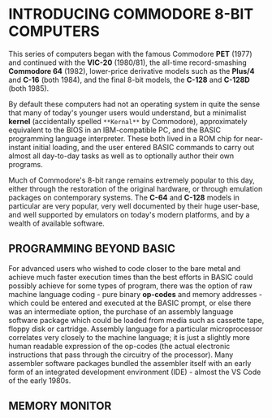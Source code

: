 # INTRODUCING COMMODORE 8-BIT COMPUTERS

This series of computers began with the famous Commodore **PET** (1977) and continued with the **VIC-20** (1980/81), the all-time record-smashing **Commodore 64** (1982), lower-price derivative models such as the **Plus/4** and **C-16** (both 1984), and the final 8-bit models, the **C-128** and **C-128D** (both 1985).

By default these computers had not an operating system in quite the sense that many of today's younger users would understand, but a minimalist **kernel** (accidentally spelled `**Kernal**` by Commodore), approximately equivalent to the BIOS in an IBM-compatible PC, and the BASIC programming language interpreter. These both lived in a ROM chip for near-instant initial loading, and the user entered BASIC commands to carry out almost all day-to-day tasks as well as to optionally author their own programs.

Much of Commodore's 8-bit range remains extremely popular to this day, either through the restoration of the original hardware, or through emulation packages on contemporary systems. The **C-64** and **C-128** models in particular are very popular, very well documented by their huge user-base, and well supported by emulators on today's modern platforms, and by a wealth of available software.

## PROGRAMMING BEYOND BASIC

For advanced users who wished to code closer to the bare metal and achieve much faster execution times than the best efforts in BASIC could possibly achieve for some types of program, there was the option of raw machine language coding - pure binary **op-codes** and memory addresses - which could be entered and executed at the BASIC prompt, or else there was an intermediate option, the purchase of an assembly language software package which could be loaded from media such as cassette tape, floppy disk or cartridge. Assembly language for a particular microprocessor correlates very closely to the machine language; it is just a slightly more human readable expression of the op-codes (the actual electronic instructions that pass through the circuitry of the processor). Many assembler software packages bundled the assembler itself with an early form of an integrated development environment (IDE) - almost the VS Code of the early 1980s.

## MEMORY MONITOR
